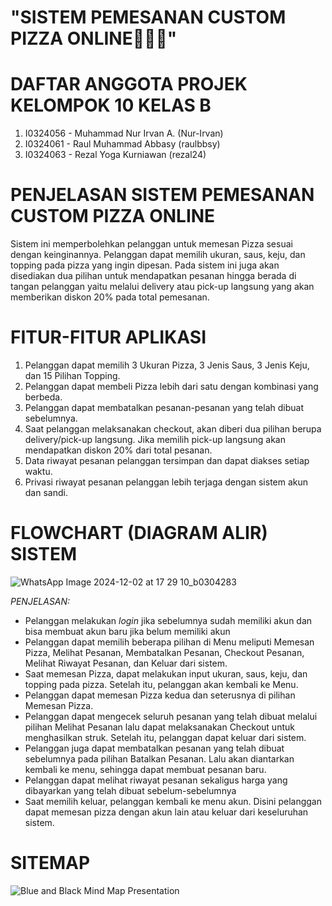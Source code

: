 # "SISTEM PEMESANAN CUSTOM PIZZA ONLINE🤌🤌🤌"
# DAFTAR ANGGOTA PROJEK KELOMPOK 10 KELAS B
1. I0324056 - Muhammad Nur Irvan A. (Nur-Irvan)
2. I0324061 - Raul Muhammad Abbasy (raulbbsy)
3. I0324063 - Rezal Yoga Kurniawan (rezal24)

# PENJELASAN SISTEM PEMESANAN CUSTOM PIZZA ONLINE
Sistem ini memperbolehkan pelanggan untuk memesan Pizza sesuai dengan keinginannya. Pelanggan dapat memilih ukuran, saus, keju, dan topping pada pizza yang ingin dipesan. Pada sistem ini juga akan disediakan dua pilihan untuk mendapatkan pesanan hingga berada di tangan pelanggan yaitu melalui delivery atau pick-up langsung yang akan memberikan diskon 20% pada total pemesanan.

# FITUR-FITUR APLIKASI
1. Pelanggan dapat memilih 3 Ukuran Pizza, 3 Jenis Saus, 3 Jenis Keju, dan 15 Pilihan Topping.
2. Pelanggan dapat membeli Pizza lebih dari satu dengan kombinasi yang berbeda.
3. Pelanggan dapat membatalkan pesanan-pesanan yang telah dibuat sebelumnya.
4. Saat pelanggan melaksanakan checkout, akan diberi dua pilihan berupa delivery/pick-up langsung. Jika memilih pick-up langsung akan mendapatkan diskon 20% dari total pesanan.
5. Data riwayat pesanan pelanggan tersimpan dan dapat diakses setiap waktu.
6. Privasi riwayat pesanan pelanggan lebih terjaga dengan sistem akun dan sandi.
# FLOWCHART (DIAGRAM ALIR) SISTEM
![WhatsApp Image 2024-12-02 at 17 29 10_b0304283](https://github.com/user-attachments/assets/0ab40c6c-542d-4ae0-8287-880429a5c388)

*PENJELASAN:*
- Pelanggan melakukan _login_ jika sebelumnya sudah memiliki akun dan bisa membuat akun baru jika belum memiliki akun
- Pelanggan dapat memilih beberapa pilihan di Menu meliputi Memesan Pizza, Melihat Pesanan, Membatalkan Pesanan, Checkout Pesanan, Melihat Riwayat Pesanan, dan Keluar dari sistem.
- Saat memesan Pizza, dapat melakukan input ukuran, saus, keju, dan topping pada pizza. Setelah itu, pelanggan akan kembali ke Menu.
- Pelanggan dapat memesan Pizza kedua dan seterusnya di pilihan Memesan Pizza.
- Pelanggan dapat mengecek seluruh pesanan yang telah dibuat melalui pilihan Melihat Pesanan lalu dapat melaksanakan Checkout untuk menghasilkan struk. Setelah itu, pelanggan dapat keluar dari sistem.
- Pelanggan juga dapat membatalkan pesanan yang telah dibuat sebelumnya pada pilihan Batalkan Pesanan. Lalu akan diantarkan kembali ke menu, sehingga dapat membuat pesanan baru.
- Pelanggan dapat melihat riwayat pesanan sekaligus harga yang dibayarkan yang telah dibuat sebelum-sebelumnya
- Saat memilih keluar, pelanggan kembali ke menu akun. Disini pelanggan dapat memesan pizza dengan akun lain atau keluar dari keseluruhan sistem.

# SITEMAP
![Blue and Black Mind Map Presentation](https://github.com/user-attachments/assets/d1b14e57-03ba-44b5-8db4-df1d36072217)


